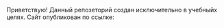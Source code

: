 Приветствую!
Данный репозеторий создан исключительно в учебныйх целях.
Сайт опубликован по ссылке: 
